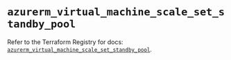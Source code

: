 # `azurerm_virtual_machine_scale_set_standby_pool`

Refer to the Terraform Registry for docs: [`azurerm_virtual_machine_scale_set_standby_pool`](https://registry.terraform.io/providers/hashicorp/azurerm/4.50.0/docs/resources/virtual_machine_scale_set_standby_pool).
